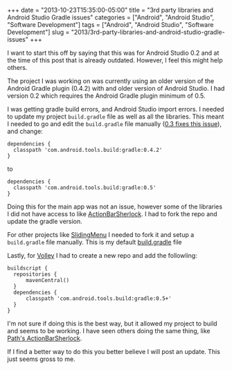 +++
date = "2013-10-23T15:35:00-05:00"
title = "3rd party libraries and Android Studio Gradle issues"
categories = ["Android", "Android Studio", "Software Development"]
tags = ["Android", "Android Studio", "Software Development"]
slug = "2013/3rd-party-libraries-and-android-studio-gradle-issues"
+++

I want to start this off by saying that this was for Android Studio 0.2 and at the time of this post that is already outdated. However, I feel this might help others.

The project I was working on was currently using an older version of the Android Gradle plugin (0.4.2) with and older version of Android Studio. I had version 0.2 which requires the Android Gradle plugin minimum of 0.5.

I was getting gradle build errors, and Android Studio import errors. I needed to update my project `build.gradle` file as well as all the libraries. This meant I needed to go and edit the `build.gradle` file manually ([0.3 fixes this issue](http://tools.android.com/recent/androidstudio030released)), and change:

    dependencies {
      classpath 'com.android.tools.build:gradle:0.4.2'
    }

to

    dependencies {
      classpath 'com.android.tools.build:gradle:0.5'
    }

Doing this for the main app was not an issue, however some of the libraries I did not have access to like [ActionBarSherlock](https://github.com/JakeWharton/ActionBarSherlock). I had to fork the repo and update the gradle version.

For other projects like [SlidingMenu](https://github.com/jfeinstein10/SlidingMenu) I needed to fork it and setup a `build.gradle` file manually. This is my default [build.gradle](https://gist.github.com/joekr/7128972) file

Lastly, for [Volley](https://android.googlesource.com/platform/frameworks/volley/) I had to create a new repo and add the followling:

    buildscript {
      repositories {
          mavenCentral()
      }
      dependencies {
          classpath 'com.android.tools.build:gradle:0.5+'
      }
    }


I'm not sure if doing this is the best way, but it allowed my project to build and seems to be working. I have seen others doing the same thing, like [Path's ActionBarSherlock](https://github.com/path/ActionBarSherlock).

If I find a better way to do this you better believe I will post an update. This just seems gross to me.
